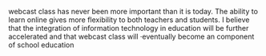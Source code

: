 webcast class has never been more important than it is today. The ability to learn online gives more flexibility to both teachers and students. I believe that the integration of information technology in education will be further accelerated and that  webcast class will ·eventually become an component of school education
